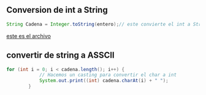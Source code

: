 ## Conversion de int a String

```java
String Cadena = Integer.toString(entero);// este convierte el int a String

```
[este es el archivo](CuentaCifraApp.java)

## convertir de string a ASSCII

```java
for (int i = 0; i < cadena.length(); i++) {
            // Hacemos un casting para convertir el char a int
            System.out.print((int) cadena.charAt(i) + " ");
        }
```